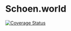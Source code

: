 # Schoen.world

[![Coverage Status](https://coveralls.io/repos/github/schoenwaldnils/schoen-world/badge.svg)](https://coveralls.io/github/schoenwaldnils/schoen-world)
